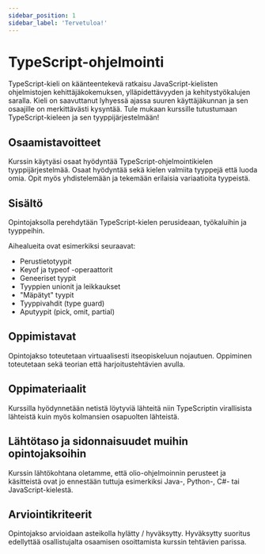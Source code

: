 ```yaml
---
sidebar_position: 1
sidebar_label: 'Tervetuloa!'
---
```



# TypeScript-ohjelmointi

TypeScript-kieli on käänteentekevä ratkaisu JavaScript-kielisten ohjelmistojen kehittäjäkokemuksen, ylläpidettävyyden ja kehitystyökalujen saralla. Kieli on saavuttanut lyhyessä ajassa suuren käyttäjäkunnan ja sen osaajille on merkittävästi kysyntää. Tule mukaan kurssille tutustumaan TypeScript-kieleen ja sen tyyppijärjestelmään!


## Osaamistavoitteet

Kurssin käytyäsi osaat hyödyntää TypeScript-ohjelmointikielen tyyppijärjestelmää. Osaat hyödyntää sekä kielen valmiita tyyppejä että luoda omia. Opit myös yhdistelemään ja tekemään erilaisia variaatioita tyypeistä.

## Sisältö

Opintojaksolla perehdytään TypeScript-kielen perusideaan, työkaluihin ja tyyppeihin.

Aihealueita ovat esimerkiksi seuraavat:

* Perustietotyypit
* Keyof ja typeof -operaattorit
* Geneeriset tyypit
* Tyyppien unionit ja leikkaukset
* "Mäpätyt" tyypit
* Tyyppivahdit (type guard)
* Aputyypit (pick, omit, partial)



## Oppimistavat

Opintojakso toteutetaan virtuaalisesti itseopiskeluun nojautuen. Oppiminen toteutetaan sekä teorian että harjoitustehtävien avulla.


## Oppimateriaalit

Kurssilla hyödynnetään netistä löytyviä lähteitä niin TypeScriptin virallisista lähteistä kuin myös kolmansien osapuolten lähteistä.


## Lähtötaso ja sidonnaisuudet muihin opintojaksoihin

Kurssin lähtökohtana oletamme, että olio-ohjelmoinnin perusteet ja käsitteistä ovat jo ennestään tuttuja esimerkiksi Java-, Python-, C#- tai JavaScript-kielestä.


## Arviointikriteerit

Opintojakso arvioidaan asteikolla hylätty / hyväksytty. Hyväksytty suoritus edellyttää osallistujalta osaamisen osoittamista kurssin tehtävien parissa.
